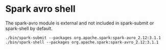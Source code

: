 # Spark avro shell

The spark-avro module is external and not included in spark-submit or spark-shell by default.

    ./bin/spark-submit --packages org.apache.spark:spark-avro_2.12:3.1.1
    ./bin/spark-shell --packages org.apache.spark:spark-avro_2.12:3.1.1


